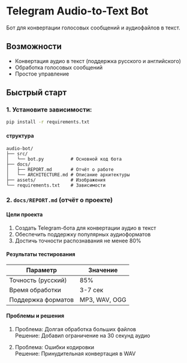# Telegram Audio-to-Text Bot

Бот для конвертации голосовых сообщений и аудиофайлов в текст.

##  Возможности
- Конвертация аудио в текст (поддержка русского и английского)
- Обработка голосовых сообщений
- Простое управление

##  Быстрый старт

### 1. Установите зависимости:
```bash
pip install -r requirements.txt
```
#### структура
```
audio-bot/
├── src/
│   └── bot.py          # Основной код бота
├── docs/
│   ├── REPORT.md       # Отчёт о работе
│   └── ARCHITECTURE.md # Описание архитектуры
├── assets/             # Изображения
└── requirements.txt    # Зависимости
```

### 2. `docs/REPORT.md` (отчёт о проекте)

#### Цели проекта
1. Создать Telegram-бота для конвертации аудио в текст
2. Обеспечить поддержку популярных аудиоформатов
3. Достичь точности распознавания не менее 80%

####  Результаты тестирования
| Параметр         | Значение |
|------------------|----------|
| Точность (русский) | 85%      |
| Время обработки  | 3-7 сек  |
| Поддержка форматов | MP3, WAV, OGG |

####  Проблемы и решения
1. Проблема: Долгая обработка больших файлов  
   Решение: Добавил ограничение на 30 секунд аудио

2. Проблема: Ошибки кодировки  
   Решение: Принудительная конвертация в WAV